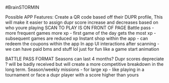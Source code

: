 #BrainSTORMIN

Possible APP Features:
Create a QR code based off their DUPR profile,
This will make it easier to assign dupr score increase and decreases based on who youre playing 
SCAN TO PLAY IS ON FRONT OF PAGE
Battle pass - more frequent games more xp - first game of the day gets the most xp - subsequent games are reduced xp 
Instant shop within the app - can redeem the coupons within the app 
In app UI interactions after scanning - we can have paid bms and stuff lol just for fun like a game start animation 



BATTLE PASS FORMAT 
Seasons can last 4 months? Dupr scores depreciate ? will be badly received but will create a more competitive breakdown in the long term. 
Season/weekly missions - for large xp - like playing in a tournament or face a dupr player with a score higher than yours 
